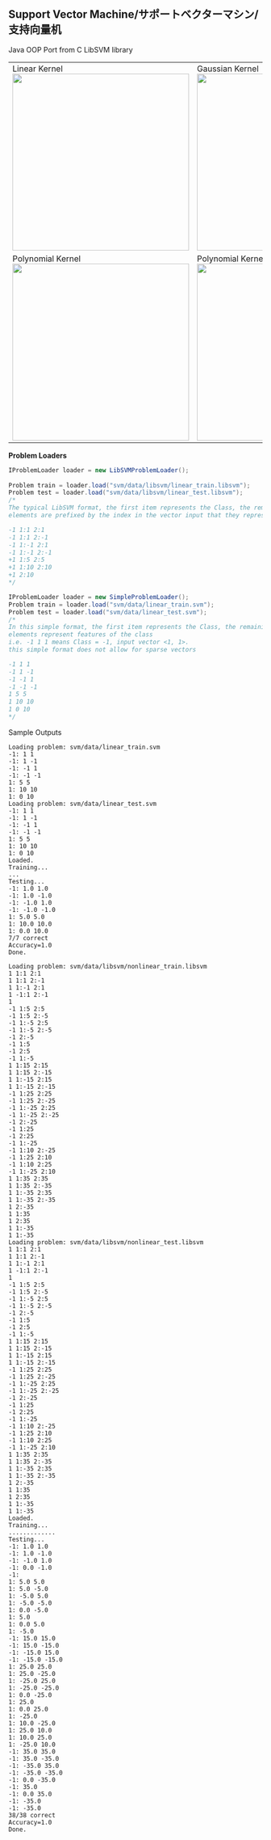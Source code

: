 <h2>Support Vector Machine/サポートベクターマシン/支持向量机</h2>

Java OOP Port from C LibSVM library

<table>
<tr>
<td>
Linear Kernel
<img src="https://raw.github.com/kennycason/supportvectormachine/master/save/svm_linear.png" width="350px"/>
</td>
<td>
Gaussian Kernel
<img src="https://raw.github.com/kennycason/supportvectormachine/master/save/svm_gaussian.png" width="350px"/>
</td>
</tr>
<tr>
<td>
Polynomial Kernel
<img src="https://raw.github.com/kennycason/supportvectormachine/master/save/svm_polynomial.png" width="350px"/>
</td>
<td>
Polynomial Kernel
<img src="https://raw.github.com/kennycason/supportvectormachine/master/save/svm_polynomial2.png" width="350px"/>
</td>
</tr>
</table>


**Problem Loaders**
```java
IProblemLoader loader = new LibSVMProblemLoader();
		
Problem train = loader.load("svm/data/libsvm/linear_train.libsvm");
Problem test = loader.load("svm/data/libsvm/linear_test.libsvm");
/*
The typical LibSVM format, the first item represents the Class, the remaining 
elements are prefixed by the index in the vector input that they represent

-1 1:1 2:1
-1 1:1 2:-1
-1 1:-1 2:1
-1 1:-1 2:-1
+1 1:5 2:5
+1 1:10 2:10
+1 2:10
*/
```

```java
IProblemLoader loader = new SimpleProblemLoader(); 
Problem train = loader.load("svm/data/linear_train.svm");
Problem test = loader.load("svm/data/linear_test.svm");
/*
In this simple format, the first item represents the Class, the remaining 
elements represent features of the class
i.e. -1 1 1 means Class = -1, input vector <1, 1>. 
this simple format does not allow for sparse vectors

-1 1 1
-1 1 -1
-1 -1 1
-1 -1 -1
1 5 5
1 10 10
1 0 10
*/
```

Sample Outputs
```
Loading problem: svm/data/linear_train.svm
-1: 1 1 
-1: 1 -1 
-1: -1 1 
-1: -1 -1 
1: 5 5 
1: 10 10 
1: 0 10 
Loading problem: svm/data/linear_test.svm
-1: 1 1 
-1: 1 -1 
-1: -1 1 
-1: -1 -1 
1: 5 5 
1: 10 10 
1: 0 10 
Loaded.
Training...
...
Testing...
-1: 1.0 1.0 
-1: 1.0 -1.0 
-1: -1.0 1.0 
-1: -1.0 -1.0 
1: 5.0 5.0 
1: 10.0 10.0 
1: 0.0 10.0 
7/7 correct
Accuracy=1.0
Done.
```

```
Loading problem: svm/data/libsvm/nonlinear_train.libsvm
1 1:1 2:1 
1 1:1 2:-1 
1 1:-1 2:1 
1 -1:1 2:-1 
1 
-1 1:5 2:5 
-1 1:5 2:-5 
-1 1:-5 2:5 
-1 1:-5 2:-5 
-1 2:-5 
-1 1:5 
-1 2:5 
-1 1:-5 
1 1:15 2:15 
1 1:15 2:-15 
1 1:-15 2:15 
1 1:-15 2:-15 
-1 1:25 2:25 
-1 1:25 2:-25 
-1 1:-25 2:25 
-1 1:-25 2:-25 
-1 2:-25 
-1 1:25 
-1 2:25 
-1 1:-25 
-1 1:10 2:-25 
-1 1:25 2:10 
-1 1:10 2:25 
-1 1:-25 2:10 
1 1:35 2:35 
1 1:35 2:-35 
1 1:-35 2:35 
1 1:-35 2:-35 
1 2:-35 
1 1:35 
1 2:35 
1 1:-35 
1 1:-35 
Loading problem: svm/data/libsvm/nonlinear_test.libsvm
1 1:1 2:1 
1 1:1 2:-1 
1 1:-1 2:1 
1 -1:1 2:-1 
1 
-1 1:5 2:5 
-1 1:5 2:-5 
-1 1:-5 2:5 
-1 1:-5 2:-5 
-1 2:-5 
-1 1:5 
-1 2:5 
-1 1:-5 
1 1:15 2:15 
1 1:15 2:-15 
1 1:-15 2:15 
1 1:-15 2:-15 
-1 1:25 2:25 
-1 1:25 2:-25 
-1 1:-25 2:25 
-1 1:-25 2:-25 
-1 2:-25 
-1 1:25 
-1 2:25 
-1 1:-25 
-1 1:10 2:-25 
-1 1:25 2:10 
-1 1:10 2:25 
-1 1:-25 2:10 
1 1:35 2:35 
1 1:35 2:-35 
1 1:-35 2:35 
1 1:-35 2:-35 
1 2:-35 
1 1:35 
1 2:35 
1 1:-35 
1 1:-35 
Loaded.
Training...
.............
Testing...
-1: 1.0 1.0 
-1: 1.0 -1.0 
-1: -1.0 1.0 
-1: 0.0 -1.0 
-1: 
1: 5.0 5.0 
1: 5.0 -5.0 
1: -5.0 5.0 
1: -5.0 -5.0 
1: 0.0 -5.0 
1: 5.0 
1: 0.0 5.0 
1: -5.0 
-1: 15.0 15.0 
-1: 15.0 -15.0 
-1: -15.0 15.0 
-1: -15.0 -15.0 
1: 25.0 25.0 
1: 25.0 -25.0 
1: -25.0 25.0 
1: -25.0 -25.0 
1: 0.0 -25.0 
1: 25.0 
1: 0.0 25.0 
1: -25.0 
1: 10.0 -25.0 
1: 25.0 10.0 
1: 10.0 25.0 
1: -25.0 10.0 
-1: 35.0 35.0 
-1: 35.0 -35.0 
-1: -35.0 35.0 
-1: -35.0 -35.0 
-1: 0.0 -35.0 
-1: 35.0 
-1: 0.0 35.0 
-1: -35.0 
-1: -35.0 
38/38 correct
Accuracy=1.0
Done.
```

